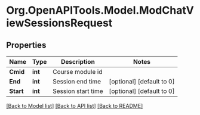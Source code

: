 # Org.OpenAPITools.Model.ModChatViewSessionsRequest

## Properties

Name | Type | Description | Notes
------------ | ------------- | ------------- | -------------
**Cmid** | **int** | Course module id | 
**End** | **int** | Session end time | [optional] [default to 0]
**Start** | **int** | Session start time | [optional] [default to 0]

[[Back to Model list]](../README.md#documentation-for-models) [[Back to API list]](../README.md#documentation-for-api-endpoints) [[Back to README]](../README.md)

